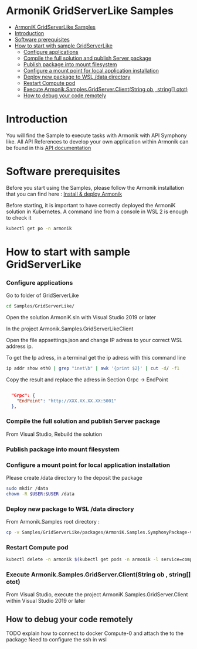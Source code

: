 # ArmoniK GridServerLike Samples
- [ArmoniK GridServerLike Samples](#armonik-gridserverlike-samples)
- [Introduction <a name="introduction"></a>](#introduction-)
- [Software prerequisites <a name="software-prerequisites"></a>](#software-prerequisites-)
- [How to start with sample GridServerLike](#how-to-start-with-sample-gridserverlike)
    - [Configure applications](#configure-applications)
    - [Compile the full solution and publish Server package](#compile-the-full-solution-and-publish-server-package)
    - [Publish package into mount filesystem](#publish-package-into-mount-filesystem)
    - [Configure a mount point for local application installation](#configure-a-mount-point-for-local-application-installation)
    - [Deploy new package to WSL /data directory](#deploy-new-package-to-wsl-data-directory)
    - [Restart Compute pod](#restart-compute-pod)
    - [Execute Armonik.Samples.GridServer.Client(String ob , string[] otot)](#execute-armoniksamplesgridserverclientstring-ob--string-otot)
  - [How to debug your code remotely](#how-to-debug-your-code-remotely)

# Introduction <a name="introduction"></a>

You will find the Sample to execute tasks with Armonik with API Symphony like.
All API References to develop your own application within Armonik can be found in this [API documentation](Documentation/Home.md)

# Software prerequisites <a name="software-prerequisites"></a>

Before you start using the Samples, please follow the Armonik installation that you can find here :
[Install & deploy Armonik](https://github.com/aneoconsulting/armonik/blob/main/infrastructure/README.md)

Before starting, it is important to have correctly deployed the ArmoniK solution in Kubernetes. A command line from a console in WSL 2 is enough to check it
```bash
kubectl get po -n armonik
```

# How to start with sample GridServerLike


### Configure applications
Go to folder of GridServerLike
```bash
cd Samples/GridServerLike/
```
Open the solution ArmoniK.sln with Visual Studio 2019 or later

In the project Armonik.Samples.GridServerLikeClient

Open the file appsettings.json and change IP adress to your correct WSL address ip.

To get the Ip adress, in a terminal get the ip adress with this command line

```bash
ip addr show eth0 | grep "inet\b" | awk '{print $2}' | cut -d/ -f1
```
Copy the result and replace the adress in Section Grpc -> EndPoint
```json

  "Grpc": {
    "EndPoint": "http://XXX.XX.XX.XX:5001"
  },
```

### Compile the full solution and publish Server package
From Visual Studio, Rebuild the solution


### Publish package into mount filesystem

### Configure a mount point for local application installation
Please create /data directory to the deposit the package
```bash
sudo mkdir /data
chown -R $USER:$USER /data
```

### Deploy new package to WSL /data directory
From Armonik.Samples root directory :
```bash
cp -v Samples/GridServerLike/packages/ArmoniK.Samples.SymphonyPackage-v1.0.0.zip /data/
```

### Restart Compute pod
```bash
kubectl delete -n armonik $(kubectl get pods -n armonik -l service=compute-plane --no-headers=true -o name)
```

### Execute Armonik.Samples.GridServer.Client(String ob , string[] otot)

From Visual Studio, execute the project ArmoniK.Samples.GridServer.Client within Visual Studio 2019 or later


## How to debug your code remotely
TODO explain how to connect to docker Compute-0 and attach the to the package
Need to configure the ssh in wsl
